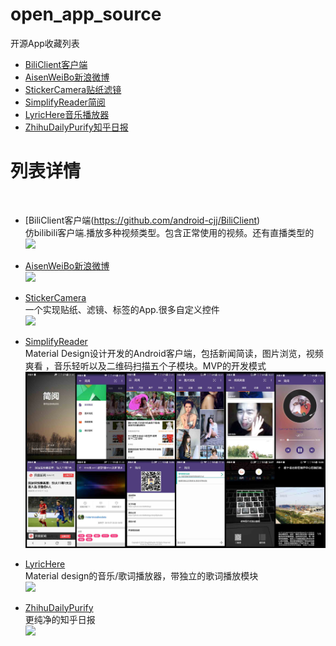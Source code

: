 # open_app_source
开源App收藏列表
- [BiliClient客户端](#BiliClient)
- [AisenWeiBo新浪微博](https://github.com/wangdan/AisenWeiBo)
- [StickerCamera贴纸滤镜](https://github.com/Skykai521/StickerCamera)
- [SimplifyReader简阅](https://github.com/SkillCollege/SimplifyReader)
- [LyricHere音乐播放器](https://github.com/SkillCollege/SimplifyReader)
- [ZhihuDailyPurify知乎日报](https://github.com/izzyleung/ZhihuDailyPurify)




# 列表详情
<a name="#BiliClient"></a><br/>
- [BiliClient客户端(https://github.com/android-cjj/BiliClient)<br/>
   仿bilibili客户端.播放多种视频类型。包含正常使用的视频。还有直播类型的<br/>
  ![](https://camo.githubusercontent.com/33d99a3ca4afc9b1691eb124a97979aebaa25177/687474703a2f2f7777772e61706b6275732e636f6d2f646174612f6174746163686d656e742f616c62756d2f3230313530352f32362f313634303330656e396e623472736d736f396e7170632e706e67)

- [AisenWeiBo新浪微博](https://github.com/wangdan/AisenWeiBo)<br/>
  ![](https://raw.githubusercontent.com/wangdan/AisenWeibo/master/resource/aisen1.gif)

- [StickerCamera](https://github.com/Skykai521/StickerCamera)<br/>
  一个实现贴纸、滤镜、标签的App.很多自定义控件<br/>
  ![](https://github.com/Skykai521/StickerCamera/blob/master/screenshot/Screenshot_01.gif)

- [SimplifyReader](https://github.com/SkillCollege/SimplifyReader)<br/>
  Material Design设计开发的Android客户端，包括新闻简读，图片浏览，视频爽看 ，音乐轻听以及二维码扫描五个子模块。MVP的开发模式<br/>
  ![](https://raw.githubusercontent.com/SkillCollege/server/master/SimplifyReader/images/all_in_one.jpg)

- [LyricHere](https://github.com/SkillCollege/SimplifyReader)<br/>
  Material design的音乐/歌词播放器，带独立的歌词播放模块<br/>
  ![](https://github.com/markzhai/LyricHere/blob/master/art/Screenshot_2015-09-12-23-14-37.jpg)

- [ZhihuDailyPurify](https://github.com/izzyleung/ZhihuDailyPurify)<br/>
   更纯净的知乎日报<br/>
  ![](https://raw.githubusercontent.com/izzyleung/ZhihuDailyPurify/master/ZhihuDailyPurify.png)
